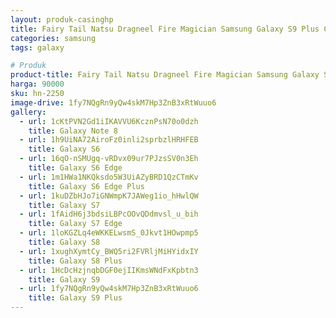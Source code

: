 ```yaml
---
layout: produk-casinghp
title: Fairy Tail Natsu Dragneel Fire Magician Samsung Galaxy S9 Plus Case
categories: samsung
tags: galaxy

# Produk
product-title: Fairy Tail Natsu Dragneel Fire Magician Samsung Galaxy S9 Plus Case
harga: 90000
sku: hn-2250
image-drive: 1fy7NQgRn9yQw4skM7Hp3ZnB3xRtWuuo6
gallery:
  - url: 1cKtPVN2Gd1iIKAVVU6KcznPsN70o0dzh
    title: Galaxy Note 8
  - url: 1h9UiNA72AiroFz0inli2sprbzlHRHFEB
    title: Galaxy S6
  - url: 16qO-nSMUgq-vRDvx09ur7PJzsSV0n3Eh
    title: Galaxy S6 Edge
  - url: 1m1HWa1NKQksdo5W3UiAZyBRD1QzCTmKv
    title: Galaxy S6 Edge Plus
  - url: 1kuDZbHJo7iGNWmpK7JAWeg1io_hHwlQW
    title: Galaxy S7
  - url: 1fAidH6j3bdsiLBPcOOvQDdmvsl_u_bih
    title: Galaxy S7 Edge
  - url: 1loKGZLq4eWKKELwsmS_0Jkvt1HOwpmp5
    title: Galaxy S8
  - url: 1xughXymtCy_BWQ5ri2FVRljMiHYidxIY
    title: Galaxy S8 Plus
  - url: 1HcDcHzjnqbDGF0ejIIKmsWNdFxKpbtn3
    title: Galaxy S9
  - url: 1fy7NQgRn9yQw4skM7Hp3ZnB3xRtWuuo6
    title: Galaxy S9 Plus
---
```

